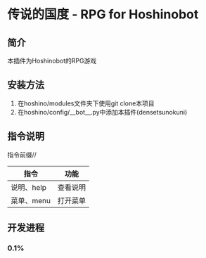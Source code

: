 # 传说的国度 - RPG for Hoshinobot
## 简介
本插件为Hoshinobot的RPG游戏
## 安装方法
1. 在hoshino/modules文件夹下使用git clone本项目
3. 在hoshino/config/\_\_bot\_\_.py中添加本插件(densetsunokuni)
## 指令说明
指令前缀//

|指令|功能|
|---|---|
|说明、help|查看说明|
|菜单、menu|打开菜单|

## 开发进程
### 0.1%